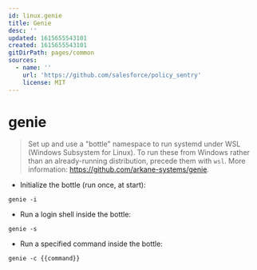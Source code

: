 ```yaml
---
id: linux.genie
title: Genie
desc: ''
updated: 1615655543101
created: 1615655543101
gitDirPath: pages/common
sources:
  - name: ''
    url: 'https://github.com/salesforce/policy_sentry'
    license: MIT
---
```

# genie

> Set up and use a "bottle" namespace to run systemd under WSL (Windows Subsystem for Linux).
> To run these from Windows rather than an already-running distribution, precede them with `wsl`.
> More information: <https://github.com/arkane-systems/genie>.

- Initialize the bottle (run once, at start):

`genie -i`

- Run a login shell inside the bottle:

`genie -s`

- Run a specified command inside the bottle:

`genie -c {{command}}`

